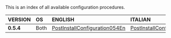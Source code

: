 This is an index of all available configuration procedures.

| **VERSION** | **OS** | **ENGLISH** | **ITALIAN** |
|:------------|:-------|:------------|:------------|
| **0.5.4**   | Both   | [PostInstallConfiguration054En](PostInstallConfiguration054En.md) | [PostInstallConfiguration054It](PostInstallConfiguration054It.md) |